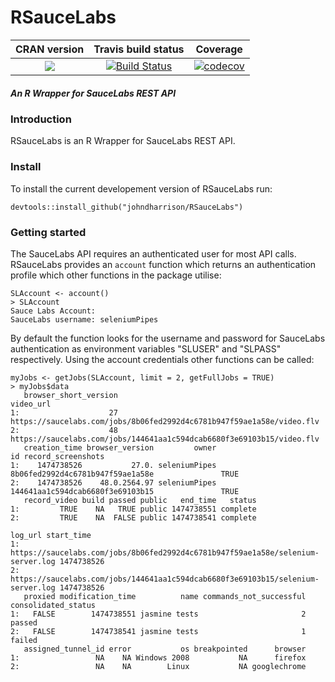 RSauceLabs
==========================
| CRAN version       | Travis build status    | Coverage |
|:-------------:|:-------------:|:-------------:|
| [![](http://www.r-pkg.org/badges/version/RSauceLabs)](http://cran.rstudio.com/web/packages/RSauceLabs/index.html) | [![Build Status](https://travis-ci.org/johndharrison/RSauceLabs.svg?branch=master)](https://travis-ci.org/johndharrison/RSauceLabs) | [![codecov](https://codecov.io/gh/johndharrison/RSauceLabs/branch/master/graph/badge.svg)](https://codecov.io/gh/johndharrison/RSauceLabs) |


 
##### *An R Wrapper for SauceLabs REST API*

### Introduction

RSauceLabs is an R Wrapper for SauceLabs REST API.

### Install


To install the current developement version of RSauceLabs run:

```
devtools::install_github("johndharrison/RSauceLabs")
```


### Getting started

The SauceLabs API requires an authenticated user for most API calls. RSauceLabs provides an `account` function which returns an authentication profile which other functions in the package utilise:

```
SLAccount <- account()
> SLAccount
Sauce Labs Account:
SauceLabs username: seleniumPipes
```

By default the function looks for the username and password for SauceLabs authentication as environment variables "SLUSER" and "SLPASS" respectively. Using the account credentials other functions can be called:

```
myJobs <- getJobs(SLAccount, limit = 2, getFullJobs = TRUE)
> myJobs$data
   browser_short_version                                                             video_url
1:                    27 https://saucelabs.com/jobs/8b06fed2992d4c6781b947f59ae1a58e/video.flv
2:                    48 https://saucelabs.com/jobs/144641aa1c594dcab6680f3e69103b15/video.flv
   creation_time browser_version         owner                               id record_screenshots
1:    1474738526           27.0. seleniumPipes 8b06fed2992d4c6781b947f59ae1a58e               TRUE
2:    1474738526    48.0.2564.97 seleniumPipes 144641aa1c594dcab6680f3e69103b15               TRUE
   record_video build passed public   end_time   status
1:         TRUE    NA   TRUE public 1474738551 complete
2:         TRUE    NA  FALSE public 1474738541 complete
                                                                           log_url start_time
1: https://saucelabs.com/jobs/8b06fed2992d4c6781b947f59ae1a58e/selenium-server.log 1474738526
2: https://saucelabs.com/jobs/144641aa1c594dcab6680f3e69103b15/selenium-server.log 1474738526
   proxied modification_time          name commands_not_successful consolidated_status
1:   FALSE        1474738551 jasmine tests                       2              passed
2:   FALSE        1474738541 jasmine tests                       1              failed
   assigned_tunnel_id error           os breakpointed      browser
1:                 NA    NA Windows 2008           NA      firefox
2:                 NA    NA        Linux           NA googlechrome
```




